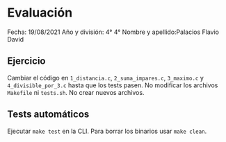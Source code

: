 # Evaluación
Fecha: 19/08/2021
Año y división: 4° 4°
Nombre y apellido:Palacios Flavio David

## Ejercicio
Cambiar el código en `1_distancia.c`, `2_suma_impares.c`, `3_maximo.c` y `4_divisible_por_3.c` hasta que los tests pasen.
No modificar los archivos `Makefile` ni `tests.sh`.
No crear nuevos archivos.

## Tests automáticos
Ejecutar `make test` en la CLI.
Para borrar los binarios usar `make clean`.
